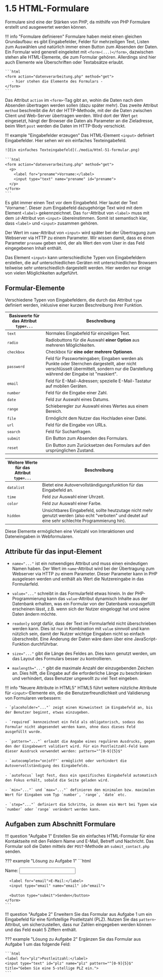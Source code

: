 # 1.5 HTML-Formulare

Formulare sind eine der Stärken von PHP, da mithilfe von PHP Formulare erstellt und ausgewertet werden können. 

!!! info "Formulare definieren"
    Formulare haben meist einen gleichen Grundaufbau: es gibt Eingabefelder, Felder für mehrzeiligen Text, Listen zum Auswählen und natürlich immer einen Button zum Absenden der Daten. Ein Formular wird generell eingeleitet mit `<form>(...)</form>`, dazwischen stehen alle HTML-Elemente, die zum Formular gehören. Allerdings sind hier auch Elemente wie Überschriften oder Textabsätze erlaubt.

    ```html
    <form action="datenverarbeitung.php" method="get">
       - hier stehen die Elemente des Formulars -
    </form>
    ```

Das Attribut `action` im `<form>`-Tag gibt an, wohin die Daten nach dem Absenden übertragen werden sollen (dazu später mehr). Das zweite Attribut `method` beschreibt die Art der HTTP-Methode, mit der die Daten zwischen Client und Web-Server übertragen werden. Wird dort der Wert `get` eingesetzt, hängt der Browser die Daten als Parameter an die Zieladresse, beim Wert `post` werden die Daten im HTTP-Body verschickt.

!!! example "Eingabefelder erzeugen"
    Das HTML-Element `<input>` definiert Eingabefelder. Hier sehen wir ein einfaches Texteingabefeld.

    ![Ein einfaches Texteingabefeld](./media/Html-51-formular.png)

    ```html
    <form action="datenverarbeitung.php" method="get">
      <p>
        <label for="prename">Vorname:</label>
        <input type="text" name="prename" id="prename">
      </p>
    </form>
    ```

Es gibt immer einen Text vor dem Eingabefeld. Hier lautet der Text 'Vorname:'. Dieser zum Eingabefeld dazugehörige Text wird mit dem Element `<label>` gekennzeichnet. Das `for`-Attribut von `<label>` muss mit dem `id`-Attribut von `<input>` übereinstimmen. Somit ist semantisch klar, dass `<label>` und `<input>` zusammen gehören.

Der Wert im `name`-Attribut von `<input>` wird später bei der Übertragung zum Webserver via HTTP zu einem Parameter. Wir wissen damit, dass es einen Parameter `prename` geben wird, der als Wert den vom User in das Feld eingegebenen Inhalt enthält.

Das Element `<input>` kann unterschiedliche Typen von Eingabefeldern erstellen, die auf unterschiedlichen Geräten mit unterschiedlichen Browsern teilweise sehr unterschiedlich dargestellt werden. Hier werden nur einige von vielen Möglichkeiten aufgeführt.

## Formular-Elemente

Verschiedene Typen von Eingabefeldern, die durch das Attribut `type` definiert werden, inklusive einer kurzen Beschreibung ihrer Funktion.

| Basiswerte für das Attribut `type=...` | Beschreibung |
|---------------------|--------------|
| `text`              | Normales Eingabefeld für einzeiligen Text. |
| `radio`             | Radiobuttons für die Auswahl **einer Option** aus mehreren Möglichkeiten. |
| `checkbox`          | Checkbox für **eine oder mehrere Optionen**. |
| `password`          | Feld für Passworteingaben; Eingaben werden als Punkte oder Sternchen dargestellt, aber nicht verschlüsselt übermittelt, sondern nur die Darstellung während der Eingabe ist "maskiert". |
| `email`             | Feld für E-Mail-Adressen; spezielle E-Mail-Tastatur auf mobilen Geräten. |
| `number`            | Feld für die Eingabe einer Zahl. |
| `date`              | Feld zur Auswahl eines Datums. |
| `range`             | Schieberegler zur Auswahl eines Wertes aus einem Bereich. |
| `file`              | Ermöglicht dem Nutzer das Hochladen einer Datei. |
| `url`               | Feld für die Eingabe von URLs. |
| `search`            | Feld für Suchanfragen. |
| `submit`            | Ein Button zum Absenden des Formulars. |
| `reset`             | Ein Button zum Zurücksetzen des Formulars auf den ursprünglichen Zustand. |

| Weitere Werte für das Attribut `type=...` | Beschreibung |
|---------------------|--------------|
| `datalist`          | Bietet eine Autovervollständigungsfunktion für das Eingabefeld an. |
| `time`              | Feld zur Auswahl einer Uhrzeit. |
| `color`             | Feld zur Auswahl einer Farbe. |
| `hidden`            | Unsichtbares Eingabefeld, sollte heutzutage nicht mehr genutzt werden (also echt "verboten" und deutet auf eine sehr schlechte Programmierung hin).  |


Diese Elemente ermöglichen eine Vielzahl von Interaktionen und Dateneingaben in Webformularen.

## Attribute für das input-Element

- `name="..."` ist ein notwendiges Attribut und muss einen eindeutigen Namen haben. Der Wert im `name`-Attribut wird bei der Übertragung zum Webserver via HTTP zu einem Parameter. Dieser Parameter kann in PHP ausgelesen werden und enthält als Wert die Nutzereingabe in das Formularfeld.

- `value="..."` schreibt in das Formularfeld etwas hinein. In der PHP-Programmierung kann das `value`-Attribut dynamisch Inhalte aus der Datenbank erhalten, was ein Formular von der Datenbank vorausgefüllt erscheinen lässt, z.B. wenn sich der Nutzer eingeloggt hat und seine Daten ändern möchte.

- `readonly` sorgt dafür, dass der Text im Formularfeld nicht überschrieben werden kann. Dies ist nur in Kombination mit `value` sinnvoll und kann nützlich sein, damit der Nutzer wichtige Eingaben nicht so einfach überschreibt. Eine Änderung der Daten wäre dann über eine JavaScript-Funktion durchführbar.

- `size="..."` gibt die Länge des Feldes an. Dies kann genutzt werden, um das Layout des Formulars besser zu kontrollieren.

- `maxlength="..."` gibt die maximale Anzahl der einzugebenden Zeichen an. Dies hilft, die Eingabe auf die erforderliche Länge zu beschränken und verhindert, dass Benutzer ungewollt zu viel Text eingeben.

!!! info "Neuere Attribute in HTML5"
    HTML5 führt weitere nützliche Attribute für `<input>`-Elemente ein, die die Benutzerfreundlichkeit und Validierung von Formularen verbessern:

    - `placeholder="..."` zeigt einen Hinweistext im Eingabefeld an, bis der Benutzer beginnt, etwas einzugeben.
    
    - `required` kennzeichnet ein Feld als obligatorisch, sodass das Formular nicht abgesendet werden kann, ohne dass dieses Feld ausgefüllt wurde.
    
    - `pattern="..."` erlaubt die Angabe eines regulären Ausdrucks, gegen den der Eingabewert validiert wird. Für ein Postleitzahl-Feld kann dieser Ausdruck verwendet werden: pattern="^[0-9]{5}$"
    
    - `autocomplete="on|off"` ermöglicht oder verhindert die Autovervollständigung des Eingabefelds.
    
    - `autofocus` legt fest, dass ein spezifisches Eingabefeld automatisch den Fokus erhält, sobald die Seite geladen wird.
    
    - `min="..."` und `max="..."` definieren den minimalen bzw. maximalen Wert für Eingaben vom Typ `number`, `range`, `date` etc.
    
    - `step="..."` definiert die Schritte, in denen ein Wert bei Typen wie `number` oder `range` verändert werden kann.

## Aufgaben zum Abschnitt Formulare

!!! question "Aufgabe 1"
    Erstellen Sie ein einfaches HTML-Formular für eine Kontaktseite mit den Feldern Name und E-Mail, Betreff und Nachricht. Das Formular soll die Daten mittels der `POST`-Methode an `submit_contact.php` senden.

??? example "Lösung zu Aufgabe 1"
    ```html
    <form action="submit_contact.php" method="post">
      <label for="name">Name:</label>
      <input type="text" name="name" id="name">
      
      <label for="email">E-Mail:</label>
      <input type="email" name="email" id="email">
      
      <button type="submit">Senden</button>
    </form>
    ```

!!! question "Aufgabe 2"
    Erweitern Sie das Formular aus Aufgabe 1 um ein Eingabefeld für eine fünfstellige Postleitzahl (PLZ). Nutzen Sie das `pattern`-Attribut, um sicherzustellen, dass nur Zahlen eingegeben werden können und das Feld exakt 5 Ziffern enthält.

??? example "Lösung zu Aufgabe 2"
    Ergänzen Sie das Formular aus Aufgabe 1 um das folgende Feld:

    ```html
    <label for="plz">Postleitzahl:</label>
    <input type="text" id="plz" name="plz" pattern="^[0-9]{5}$" title="Geben Sie eine 5-stellige PLZ ein.">
    ```
   


